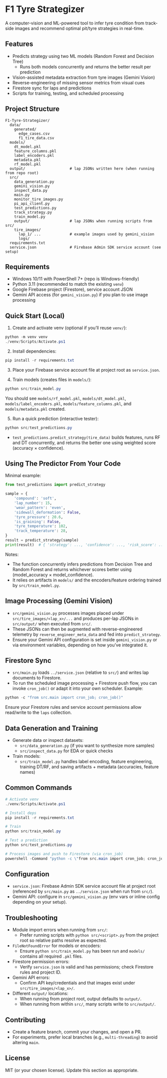 # F1 Tyre Strategizer

A computer-vision and ML-powered tool to infer tyre condition from track-side images and recommend optimal pit/tyre strategies in real-time.

## Features
- Predicts strategy using two ML models (Random Forest and Decision Tree)
  - Runs both models concurrently and returns the better result per prediction
- Vision-assisted metadata extraction from tyre images (Gemini Vision)
- Reverse-engineering of missing sensor metrics from visual cues
- Firestore sync for laps and predictions
- Scripts for training, testing, and scheduled processing

## Project Structure
```
F1-Tyre-Strategizer/
  data/
    generated/
      edge_cases.csv
      f1_tire_data.csv
  models/
    dt_model.pkl
    feature_columns.pkl
    label_encoders.pkl
    metadata.pkl
    rf_model.pkl
  output/                    # lap JSONs written here (when running from repo root)
  src/
    data_generation.py
    gemini_vision.py
    inspect_data.py
    main.py
    monitor_tire_images.py
    pi_api_client.py
    test_predictions.py
    track_strategy.py
    train_model.py
    output/                  # lap JSONs when running scripts from src/
    tire_images/
      lap_1/ ...             # example images used by gemini_vision
      logs/
  requirements.txt
  service.json               # Firebase Admin SDK service account (see setup)
```

## Requirements
- Windows 10/11 with PowerShell 7+ (repo is Windows-friendly)
- Python 3.11 (recommended to match the existing `venv`)
- Google Firebase project (Firestore), service account JSON
- Gemini API access (for `gemini_vision.py`) if you plan to use image processing

## Quick Start (Local)
1) Create and activate venv (optional if you’ll reuse `venv/`):
```powershell
python -m venv venv
./venv/Scripts/Activate.ps1
```

2) Install dependencies:
```powershell
pip install -r requirements.txt
```

3) Place your Firebase service account file at project root as `service.json`.

4) Train models (creates files in `models/`):
```powershell
python src/train_model.py
```
You should see `models/rf_model.pkl`, `models/dt_model.pkl`, `models/label_encoders.pkl`, `models/feature_columns.pkl`, and `models/metadata.pkl` created.

5) Run a quick prediction (interactive tester):
```powershell
python src/test_predictions.py
```
- `test_predictions.predict_strategy(tire_data)` builds features, runs RF and DT concurrently, and returns the better one using weighted score (accuracy × confidence).

## Using The Predictor From Your Code
Minimal example:
```python
from test_predictions import predict_strategy

sample = {
    'compound': 'soft',
    'lap_number': 15,
    'wear_pattern': 'even',
    'sidewall_deformation': False,
    'tyre_pressure': 20.6,
    'is_graining': False,
    'tyre_temperature': 102,
    'track_temperature': 28,
}
result = predict_strategy(sample)
print(result)  # { 'strategy': ..., 'confidence': ..., 'risk_score': ..., 'lap_percentage': ... }
```
Notes:
- The function concurrently infers predictions from Decision Tree and Random Forest and returns whichever scores better using (model_accuracy × model_confidence).
- It relies on artifacts in `models/` and the encoders/feature ordering trained by `src/train_model.py`.

## Image Processing (Gemini Vision)
- `src/gemini_vision.py` processes images placed under `src/tire_images/<lap_x>/...` and produces per-lap JSONs in `src/output/` when executed from `src/`.
- These JSONs can then be augmented with reverse-engineered telemetry by `reverse_engineer_meta_data` and fed into `predict_strategy`.
- Ensure your Gemini API configuration is set inside `gemini_vision.py` or via environment variables, depending on how you’ve integrated it.

## Firestore Sync
- `src/main.py` loads `../service.json` (relative to `src/`) and writes lap documents to Firestore.
- To run the scheduled image processing + Firestore push flow, you can invoke `cron_job()` or adapt it into your own scheduler. Example:
```powershell
python -c "from src.main import cron_job; cron_job()"
```
Ensure your Firestore rules and service account permissions allow read/write to the `laps` collection.

## Data Generation and Training
- Generate data or inspect datasets:
  - `src/data_generation.py` (if you want to synthesize more samples)
  - `src/inspect_data.py` for EDA or quick checks
- Train models:
  - `src/train_model.py` handles label encoding, feature engineering, training DT/RF, and saving artifacts + metadata (accuracies, feature names)

## Common Commands
```powershell
# Activate venv
./venv/Scripts/Activate.ps1

# Install deps
pip install -r requirements.txt

# Train
python src/train_model.py

# Test a prediction
python src/test_predictions.py

# Process images and push to Firestore (via cron_job)
powershell -Command "python -c \"from src.main import cron_job; cron_job()\""
```

## Configuration
- `service.json`: Firebase Admin SDK service account file at project root (referenced by `src/main.py` as `../service.json` when run from `src/`).
- Gemini API: configure in `src/gemini_vision.py` (env vars or inline config depending on your setup).

## Troubleshooting
- Module import errors when running from `src/`:
  - Prefer running scripts with `python src/<script>.py` from the project root so relative paths resolve as expected.
- `FileNotFoundError` for models or encoders:
  - Ensure `python src/train_model.py` has been run and `models/` contains all required `.pkl` files.
- Firestore permission errors:
  - Verify `service.json` is valid and has permissions; check Firestore rules and project ID.
- Gemini API errors:
  - Confirm API key/credentials and that images exist under `src/tire_images/<lap_x>/`.
- Different `output/` locations:
  - When running from project root, output defaults to `output/`.
  - When running from within `src/`, many scripts write to `src/output/`.

## Contributing
- Create a feature branch, commit your changes, and open a PR.
- For experiments, prefer local branches (e.g., `multi-threading`) to avoid altering `main`.

## License
MIT (or your chosen license). Update this section as appropriate.
